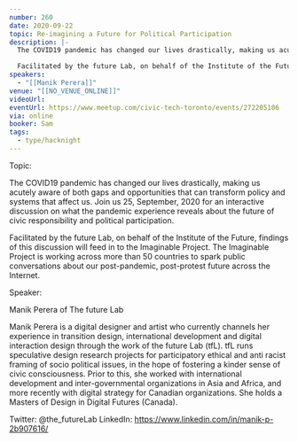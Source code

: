 ```yaml
---
number: 260
date: 2020-09-22
topic: Re-imagining a Future for Political Participation
description: |-
  The COVID19 pandemic has changed our lives drastically, making us acutely aware of both gaps and opportunities that can transform policy and systems that affect us. Join us 25, September, 2020 for an interactive discussion on what the pandemic experience reveals about the future of civic responsibility and political participation.

  Facilitated by the future Lab, on behalf of the Institute of the Future, findings of this discussion will feed in to the Imaginable Project. The Imaginable Project is working across more than 50 countries to spark public conversations about our post-pandemic, post-protest future across the Internet.
speakers:
  - "[[Manik Perera]]"
venue: "[[NO_VENUE_ONLINE]]"
videoUrl: 
eventUrl: https://www.meetup.com/civic-tech-toronto/events/272205106
via: online
booker: Sam
tags:
  - type/hacknight
---
```


Topic:

The COVID19 pandemic has changed our lives drastically, making us acutely aware of both gaps and opportunities that can transform policy and systems that affect us. Join us 25, September, 2020 for an interactive discussion on what the pandemic experience reveals about the future of civic responsibility and political participation.

Facilitated by the future Lab, on behalf of the Institute of the Future, findings of this discussion will feed in to the Imaginable Project. The Imaginable Project is working across more than 50 countries to spark public conversations about our post-pandemic, post-protest future across the Internet.

Speaker:

Manik Perera of The future Lab

Manik Perera is a digital designer and artist who currently channels her experience in transition design, international development and digital interaction design through the work of the future Lab (tfL). tfL runs speculative design research projects for participatory ethical and anti racist framing of socio political issues, in the hope of fostering a kinder sense of civic consciousness. Prior to this, she worked with international development and inter-governmental organizations in Asia and Africa, and more recently with digital strategy for Canadian organizations. She holds a Masters of Design in Digital Futures (Canada).

Twitter: @the_futureLab
LinkedIn: https://www.linkedin.com/in/manik-p-2b907616/
